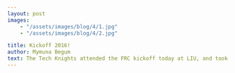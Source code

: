 ```yaml
---
layout: post
images:
    - "/assets/images/blog/4/1.jpg"
    - "/assets/images/blog/4/2.jpg"

title: Kickoff 2016! 
author: Mymuna Begum 
text: The Tech Knights attended the FRC kickoff today at LIU, and took off brainstorming a robot to be their knight in shining metal.
---
```

